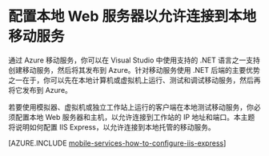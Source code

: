 <properties
	pageTitle="配置 IIS Express 以便测试本地移动服务 | Azure 移动服务"
	description="了解如何配置 IIS Express，以便连接到本地移动服务项目进行测试。"
	authors="ggailey777"
	manager="dwrede"
	services="mobile-services"
	documentationCenter=""
	editor=""/>

<tags
	ms.service="mobile-services"
	ms.workload="mobile"
	ms.tgt_pltfrm="na"
	ms.devlang="multiple"
	ms.topic="article"
	ms.date="07/21/2016"
	wacn.date="09/26/2016"
	ms.author="glenga"/>

# 配置本地 Web 服务器以允许连接到本地移动服务 

通过 Azure 移动服务，你可以在 Visual Studio 中使用支持的 .NET 语言之一支持创建移动服务，然后将其发布到 Azure。针对移动服务使用 .NET 后端的主要优势之一在于，你可以先在本地计算机或虚拟机上运行、测试和调试移动服务，然后再将它发布到 Azure。

若要使用模拟器、虚拟机或独立工作站上运行的客户端在本地测试移动服务，你必须配置本地 Web 服务器和主机，以允许连接到工作站的 IP 地址和端口。本主题将说明如何配置 IIS Express，以允许连接到本地托管的移动服务。

[AZURE.INCLUDE [mobile-services-how-to-configure-iis-express](../../includes/mobile-services-how-to-configure-iis-express.md)]

<!---HONumber=Mooncake_0118_2016-->